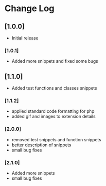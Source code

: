 # Change Log

## [1.0.0]

- Initial release

### [1.0.1]

- Added more snippets and fixed some bugs

## [1.1.0]

- Added test functions and classes snippets

### [1.1.2]

- applied standard code formatting for php
- added gif and images to extension details

### [2.0.0]

- removed test snippets and function snippets
- better description of snippets
- small bug fixes

### [2.1.0]

- Added more snippets
- small bug fixes